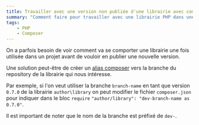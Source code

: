 ```yaml
---
title: Travailler avec une version non publiée d'une librairie avec composer
summary: "Comment faire pour travailler avec une librairie PHP dans une version non publiée."
tags:
    - PHP
    - Composer
---
```


On a parfois besoin de voir comment va se comporter une librairie une fois utilisée dans un projet avant de vouloir en 
publier une nouvelle version.

Une solution peut-être de créer un [alias composer](https://getcomposer.org/doc/articles/aliases.md) vers la branche 
du repository de la librairie qui nous intéresse.

Par exemple, si l'on veut utiliser la branche `branch-name` en tant que version `0.7.0` de la librairie `author\library` 
on peut modifier le fichier `composer.json` pour indiquer dans le bloc `require` `"author/library": "dev-branch-name as 0.7.0"`.

Il est important de noter que le nom de la branche est préfixé de `dev-`.


